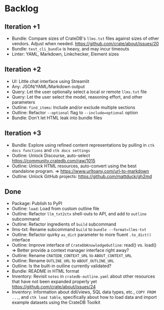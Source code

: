 # Backlog

## Iteration +1
- Bundle: Compare sizes of CrateDB's `llms.txt` files against sizes
  of other vendors. Adjust when needed.
  https://github.com/crate/about/issues/20
- Bundle: `test_cli_bundle` is heavy, and may incur timeouts
- Linter: YAML, Markdown, Linkchecker, Element sizes

## Iteration +2
- UI: Little chat interface using Streamlit
- Any: JSON/YAML/Markdown output
- Query: Let the user optionally select a local or remote `llms.txt` file
- Query: Let the user select the model, reasoning effort, and other parameters
- Outline: `find_items`: Include and/or exclude multiple sections
- Outline: Refactor `--optional` flag to `--include=optional` option
- Bundle: Don't let HTML leak into bundle files

## Iteration +3
- Bundle: Explore using refined content representations by
  pulling in `ctk docs functions` and `ctk docs settings`
- Outline: Unlock Discourse, auto-select https://community.cratedb.com/raw/1015
- Outline: Unlock HTML resources, auto-convert using the best standalone program.
  => https://www.urltoany.com/url-to-markdown
- Outline: Unlock GitHub projects: https://github.com/mattduck/gh2md

## Done
- Package: Publish to PyPI
- Outline: `load`: Load from custom outline file
- Outline: Refactor `llm_txt2ctx` shell-outs to API, and add to `outline` subcommand
- Outline: Refactor ingredients of `build` subcommand
- llms-txt: Rename subcommand `build` to `bundle --format=llms-txt`
- Outline: Refactor quirky `as_dict` parameter to more fluent `.to_dict()` interface
- Outline: Improve interface of `CrateDbKnowledgeOutline`: read() vs. load()
  => Better provide a context manager interface right away?
- Outline: Rename `CRATEDB_CONTEXT_URL` to `ABOUT_CONTEXT_URL`
- Outline: Rename `OUTLINE_URL` to `ABOUT_OUTLINE_URL`
- Outline: Is the built-in outline currently validated?
- Bundle: README in HTML format
- Inventory: Revisit `notes` in `cratedb-outline.yaml` about
  other resources that have not been expanded properly yet
  https://github.com/crate/about/issues/24
- Inventory: Information about ddl/views, SQL data types, etc., `COPY FROM ...`,
  and `ctk load table`, specifically about how to load data and import example
  datasets using the CrateDB Toolkit
